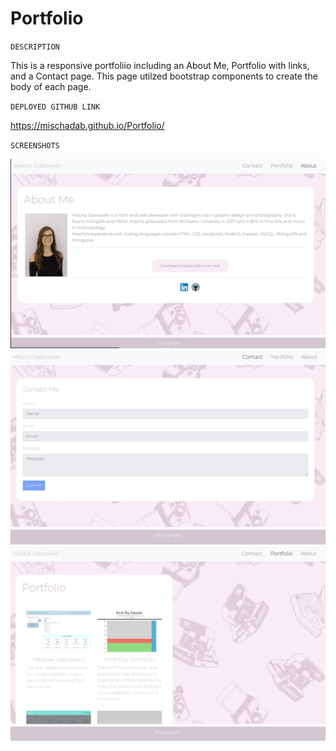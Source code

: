 # Portfolio

`` DESCRIPTION ``

This is a responsive portfoliio including an About Me, Portfolio with links, and a Contact page. This page utilzed bootstrap components to create the body of each page.



`` DEPLOYED GITHUB LINK ``

https://mischadab.github.io/Portfolio/


`` SCREENSHOTS ``

![AboutMe](Assets/AboutMe.png?raw=true)
![ContactMe](Assets/ContactMe.png?raw=true)
![Portfolio](Assets/Portfolio.png?raw=true)
